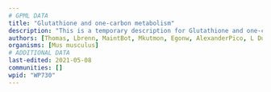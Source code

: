 ```yaml
---
# GPML DATA
title: "Glutathione and one-carbon metabolism"
description: "This is a temporary description for Glutathione and one-carbon metabolism"
authors: [Thomas, Lbrenn, MaintBot, Mkutmon, Egonw, AlexanderPico, L Dupuis, NhungP, Eweitz]
organisms: [Mus musculus]
# ADDITIONAL DATA
last-edited: 2021-05-08
communities: []
wpid: "WP730"
---
```

